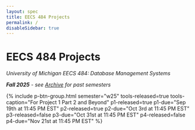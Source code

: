 ```yaml
---
layout: spec
title: EECS 484 Projects
permalink: /
disableSidebar: true
---
```


# EECS 484 Projects

_University of Michigan EECS 484: Database Management Systems_

_**Fall 2025** - see [Archive](/archive) for past semesters_

{% include p-btn-group.html semester="w25"
tools-released=true tools-caption="For Project 1 Part 2 and Beyond" 
p1-released=true p1-due="Sep 19th at 11:45 PM EST" 
p2-released=true p2-due="Oct 3rd at 11:45 PM EST"
p3-released=false p3-due="Oct 31st at 11:45 PM EST"
p4-released=false p4-due="Nov 21st at 11:45 PM EST" %}
